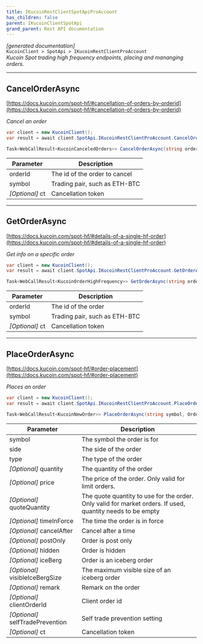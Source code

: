 ```yaml
---
title: IKucoinRestClientSpotApiProAccount
has_children: false
parent: IKucoinClientSpotApi
grand_parent: Rest API documentation
---
```

*[generated documentation]*  
`KucoinClient > SpotApi > IKucoinRestClientProAccount`  
*Kucoin Spot trading high frequency endpoints, placing and mananging orders.*
  

***

## CancelOrderAsync  

[https://docs.kucoin.com/spot-hf/#cancellation-of-orders-by-orderid](https://docs.kucoin.com/spot-hf/#cancellation-of-orders-by-orderid)  
<p>

*Cancel an order*  

```csharp  
var client = new KucoinClient();  
var result = await client.SpotApi.IKucoinRestClientProAccount.CancelOrderAsync(/* parameters */);  
```  

```csharp  
Task<WebCallResult<KucoinCanceledOrders>> CancelOrderAsync(string orderId, string symbol, CancellationToken ct = default);  
```  

|Parameter|Description|
|---|---|
|orderId|The id of the order to cancel|
|symbol|Trading pair, such as ETH-BTC|
|_[Optional]_ ct|Cancellation token|

</p>

***

## GetOrderAsync  

[https://docs.kucoin.com/spot-hf/#details-of-a-single-hf-order](https://docs.kucoin.com/spot-hf/#details-of-a-single-hf-order)  
<p>

*Get info on a specific order*  

```csharp  
var client = new KucoinClient();  
var result = await client.SpotApi.IKucoinRestClientProAccount.GetOrderAsync(/* parameters */);  
```  

```csharp  
Task<WebCallResult<KucoinOrderHighFrequency>> GetOrderAsync(string orderId, string symbol, CancellationToken ct = default);  
```  

|Parameter|Description|
|---|---|
|orderId|The id of the order|
|symbol|Trading pair, such as ETH-BTC|
|_[Optional]_ ct|Cancellation token|

</p>

***

## PlaceOrderAsync  

[https://docs.kucoin.com/spot-hf/#order-placement](https://docs.kucoin.com/spot-hf/#order-placement)  
<p>

*Places an order*  

```csharp  
var client = new KucoinClient();  
var result = await client.SpotApi.IKucoinRestClientProAccount.PlaceOrderAsync(/* parameters */);  
```  

```csharp  
Task<WebCallResult<KucoinNewOrder>> PlaceOrderAsync(string symbol, OrderSide side, NewOrderType type, decimal? quantity = default, decimal? price = default, decimal? quoteQuantity = default, TimeInForce? timeInForce = default, TimeSpan? cancelAfter = default, bool? postOnly = default, bool? hidden = default, bool? iceBerg = default, decimal? visibleIceBergSize = default, string? remark = default, string? clientOrderId = default, SelfTradePrevention? selfTradePrevention = default, CancellationToken ct = default);  
```  

|Parameter|Description|
|---|---|
|symbol|The symbol the order is for|
|side|The side of the order|
|type|The type of the order|
|_[Optional]_ quantity|The quantity of the order|
|_[Optional]_ price|The price of the order. Only valid for limit orders.|
|_[Optional]_ quoteQuantity|The quote quantity to use for the order. Only valid for market orders. If used, quantity needs to be empty|
|_[Optional]_ timeInForce|The time the order is in force|
|_[Optional]_ cancelAfter|Cancel after a time|
|_[Optional]_ postOnly|Order is post only|
|_[Optional]_ hidden|Order is hidden|
|_[Optional]_ iceBerg|Order is an iceberg order|
|_[Optional]_ visibleIceBergSize|The maximum visible size of an iceberg order|
|_[Optional]_ remark|Remark on the order|
|_[Optional]_ clientOrderId|Client order id|
|_[Optional]_ selfTradePrevention|Self trade prevention setting|
|_[Optional]_ ct|Cancellation token|

</p>
